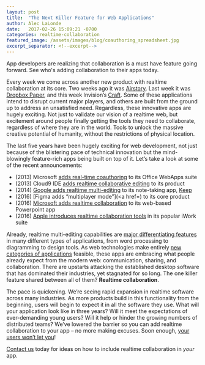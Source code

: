 ```yaml
---
layout: post
title:  "The Next Killer Feature for Web Applications"
author: Alec LaLonde
date:   2017-02-26 15:09:21 -0700
categories: realtime-collaboration
featured_image: /assets/images/blog/coauthoring_spreadsheet.jpg
excerpt_separator: <!--excerpt-->
---
```

App developers are realizing that collaboration is a must have feature going forward. See who's adding collaboration to their apps today.
<!--excerpt-->
Every week we come across another new product with realtime collaboration at its core. Two weeks ago it was [Airstory](http://www.airstory.co/). Last week it was [Dropbox Paper](https://www.dropbox.com/paper), and this week Invision’s [Craft](https://www.invisionapp.com/craft). Some of these applications intend to disrupt current major players, and others are built from the ground up to address an unsatisfied need. Regardless, these innovative apps are hugely exciting. Not just to validate our vision of a realtime web, but excitement around people finally getting the tools they need to collaborate, regardless of where they are in the world. Tools to unlock the massive creative potential of humanity, without the restrictions of physical location.

The last five years have been hugely exciting for web development, not just because of the blistering pace of technical innovation but the mind-blowingly feature-rich apps being built on top of it. Let’s take a look at some of the recent announcements:

*   (2013) Microsoft [adds real-time coauthoring](https://blogs.office.com/2013/11/06/collaboration-just-got-easier-real-time-co-authoring-now-available-in-office-web-apps/) to its Office WebApps suite
*   (2013) Cloud9 IDE [adds realtime collaborative editing](https://c9.io/blog/new-collaboration-real-time-editing-chat-and-file-revision-history/) to its product
*   (2014) [Google adds realtime multi-editing](http://umzuzu.com/blog/2014/11/18/google-keep-adds-real-time-collaboration) to its note-taking app, [Keep](https://keep.google.com)
*   (2016) [Figma adds “multiplayer mode”](<a href=) to its core product
*   (2016) [Microsoft adds realtime collaboration](http://www.techrepublic.com/article/microsoft-adds-real-time-collaboration-to-powerpoint-and-outlook-cloud-attachments/) to its web-based Powerpoint app
*   (2016) [Apple introduces realtime collaboration tools](https://techcrunch.com/2016/09/07/apple-takes-on-google-microsoft-with-iworks-real-time-collaboration/) in its popular iWork suite

Already, realtime multi-editing capabilities are [major differentiating features](https://www.lucidchart.com/blog/2016/11/01/lucidchart-vs-gliffy) in many different types of applications, from word processing to diagramming to design tools. As web technologies make entirely [new categories of applications](https://www.onshape.com/) feasible, these apps are embracing what people already expect from the modern web: communication, sharing, and collaboration. There are upstarts attacking the established desktop software that has dominated their industries, yet stagnated for so long. The one killer feature shared between all of them? **Realtime collaboration**.

The pace is quickening. We’re seeing rapid expansion in realtime software across many industries. As more products build in this functionality from the beginning, users will begin to expect it in all the software they use. What will your application look like in three years? Will it meet the expectations of ever-demanding young users? Will it help or hinder the growing numbers of distributed teams? We’ve lowered the barrier so you can add realtime collaboration to your app – no more making excuses. Soon enough, [your users won’t let you](http://support.gliffy.com/hc/en-us/community/posts/208714478-Real-Time-Collaboration)!

[Contact us](mailto:contact@convergencelabs.com) today for ideas on how to include realtime collaboration in _your_ app.